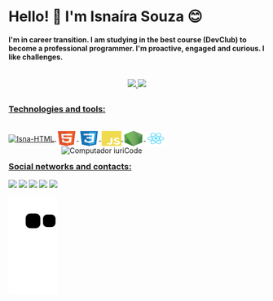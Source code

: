 #  Hello! 👋  I'm Isnaíra Souza 😊
####   I'm in career transition. I am studying in the best course (DevClub) to become a professional programmer. I'm proactive, engaged and curious. I like challenges.
<br>
<div align="center">
  <a href="https://github.com/IsnaDev">
  <img height="120em" src="https://github-readme-stats.vercel.app/api?username=IsnaDev&show_icons=true&theme=dracula&include_all_commits=true&count_private=true"/>
  <img height="120em" src="https://github-readme-stats.vercel.app/api/top-langs/?username=IsnaDev&layout=compact&langs_count=7&theme=dracula"/>
</div>

  ##
  
### Technologies and tools:
 <div style="display: inline_block"><br>
  
  <img align="center" alt="Isna-HTML" height="30" width="40" src="https://cdn.jsdelivr.net/gh/devicons/devicon/icons/vscode/vscode-original.svg" />          
  <img align="center" alt="Isna-HTML" height="30" width="40" src="https://raw.githubusercontent.com/devicons/devicon/master/icons/html5/html5-original.svg">
  <img align="center" alt="Isna-CSS" height="30" width="40" src="https://raw.githubusercontent.com/devicons/devicon/master/icons/css3/css3-original.svg">   
  <img align="center" alt="Isna-Js" height="30" width="40" src="https://raw.githubusercontent.com/devicons/devicon/master/icons/javascript/javascript-plain.svg">
  <img align="center" alt="Isna-node" height="30" width="40" src="https://raw.githubusercontent.com/github/explore/80688e429a7d4ef2fca1e82350fe8e3517d3494d/topics/nodejs/nodejs.png">
  <img align="center" alt="Isna-react" height="30" width="40" src="https://raw.githubusercontent.com/github/explore/80688e429a7d4ef2fca1e82350fe8e3517d3494d/topics/react/react.png">
  <img src="https://raw.githubusercontent.com/MicaelliMedeiros/micaellimedeiros/master/image/computer-illustration.png" min-width="400px" max-width="400px" width="400px" align="right" alt="Computador iuriCode">
 </div>
  
  ##
  
  ### Social networks and contacts:
  <div> 
   <a href="https://instagram.com/isnaira.souza" alt="Instagram"><img src="https://img.shields.io/badge/-Instagram-DF0174?style=flat-square&labelColor=DF0174&logo=instagram&logoColor=white&link=LINK-DO-SEU-INSTAGRAM"/></a>
   <a href="https://www.facebook.com/isnaira.souza/" alt="Facebook"><img src="https://img.shields.io/badge/-Facebook-3b5998?style=flat-square&labelColor=3b5998&logo=facebook&logoColor=white&link=LINK-DO-SEU-FACEBOOK"/></a>
   <a href="https://www.linkedin.com/in/isnairasouza/" alt="Linkedin"><img src="https://img.shields.io/badge/-Linkedin-0e76a8?style=flat-square&logo=Linkedin&logoColor=white&link=LINK-DO-SEU-LINKEDIN" /></a>
   <a href="mailto:isnaira.anjos@gmail.com" alt="Gmail"><img src="https://img.shields.io/badge/-Gmail-FF0000?style=flat-square&labelColor=FF0000&logo=gmail&logoColor=white&link=LINK-DO-SEU-EMAIL" /></a>
   <a href="https://api.whatsapp.com/send?phone=5587988338189" alt="WhatsApp"><img src="https://img.shields.io/badge/-WhatsApp-25d366?style=flat-square&labelColor=25d366&logo=whatsapp&logoColor=white&link=API-DO-SEU-WHATSAPP"/></a>
  
        
  ![Snake animation](https://github.com/IsnaDev/IsnaDev/blob/output/github-contribution-grid-snake.svg)
 
</div>
